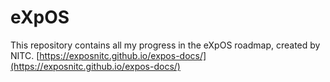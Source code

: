 # eXpOS

This repository contains all my progress in the eXpOS roadmap, created by NITC.
[https://exposnitc.github.io/expos-docs/](https://exposnitc.github.io/expos-docs/)
